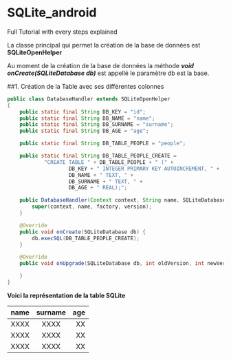 # SQLite_android
Full Tutorial with every steps explained

La classe principal qui permet la création de la base de données est **SQLiteOpenHelper**

Au moment de la création de la base de données la méthode _**void onCreate(SQLiteDatabase db)**_ est appellé le paramètre db est la base.

##1. Création de la Table avec ses différentes colonnes 

```java
public class DatabaseHandler extends SQLiteOpenHelper
{
    public static final String DB_KEY = "id";
    public static final String DB_NAME = "name";
    public static final String DB_SURNAME = "surname";
    public static final String DB_AGE = "age";

    public static final String DB_TABLE_PEOPLE = "people";

    public static final String DB_TABLE_PEOPLE_CREATE =
            "CREATE TABLE " + DB_TABLE_PEOPLE + " (" +
                    DB_KEY + " INTEGER PRIMARY KEY AUTOINCREMENT, " +
                    DB_NAME + " TEXT, " +
                    DB_SURNAME + " TEXT, " +
                    DB_AGE + " REAL);";

    public DatabaseHandler(Context context, String name, SQLiteDatabase.CursorFactory factory, int version) {
        super(context, name, factory, version);
    }

    @Override
    public void onCreate(SQLiteDatabase db) {
        db.execSQL(DB_TABLE_PEOPLE_CREATE);
    }

    @Override
    public void onUpgrade(SQLiteDatabase db, int oldVersion, int newVersion) {

    }
}
```

**Voici la représentation de la table SQLite**


| name          | surname       | age   |
| ------------- |:-------------:| -----:|
| XXXX          | XXXX          |  XX   |
| XXXX          | XXXX          |  XX   |
| XXXX          | XXXX          |  XX   |
